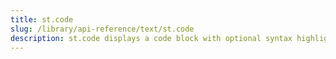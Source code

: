 ```yaml
---
title: st.code
slug: /library/api-reference/text/st.code
description: st.code displays a code block with optional syntax highlighting.
---
```


<Autofunction function="streamlit.code" />

